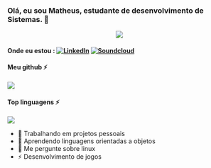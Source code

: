 <!-- Actual text -->
### Olá, eu sou Matheus, estudante de desenvolvimento de Sistemas. 👋

<p align="center">
    <img src="https://i.pinimg.com/originals/91/33/39/9133392fe36394de5d1b995e05b96062.gif">
</p>

#### Onde eu estou : [![LinkedIn][1.1]][1]    [![Soundcloud][1.2]][2]

<!-- icones -->

[1.1]: https://img.icons8.com/color/30/000000/linkedin.png (Link do linkedin)
[1.2]: https://user-images.githubusercontent.com/4356939/58271582-60701e80-7d5a-11e9-97d0-74f50349e924.png (Link do souncloud)



<!-- contas-->
[1]: https://www.linkedin.com/in/causticroot/
[2]: https://soundcloud.com/macaulayraro

#### Meu github ⚡
<a href="https://github.com/rsaz/github-readme-stats">
  <img align="center" src="https://github-readme-stats.vercel.app/api?username=rsaz&count_private=true&show_icons=true&theme=onedark" />
</a>
</br>

#### Top linguagens ⚡
<a href="https://github.com/rsaz/github-readme-stats">
  <img align="center" src="https://github-readme-stats.vercel.app/api/top-langs/?username=rsaz&theme=onedark" />
</a>




- 🔭 Trabalhando em projetos pessoais
- 🌱 Aprendendo linguagens orientadas a objetos
- 💬 Me pergunte sobre linux
- ⚡ Desenvolvimento de jogos
